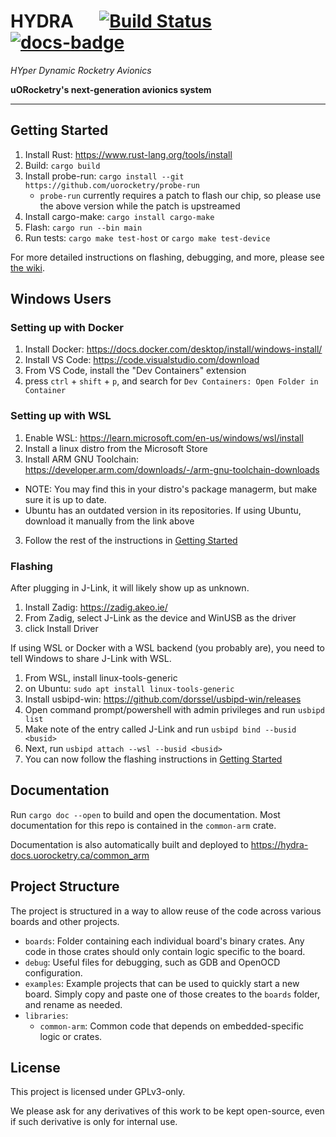 # HYDRA &emsp; [![Build Status]][actions] [![docs-badge]][docs]
*HYper Dynamic Rocketry Avionics*

[Build Status]: https://github.com/uorocketry/hydra/actions/workflows/build.yml/badge.svg
[actions]: https://github.com/uorocketry/hydra/actions?query=branch%3Amaster
[docs-badge]: https://img.shields.io/github/actions/workflow/status/uorocketry/hydra/docs.yml?label=docs
[docs]: http://hydra-docs.uorocketry.ca/common_arm

**uORocketry's next-generation avionics system**

---

## Getting Started

1. Install Rust: https://www.rust-lang.org/tools/install
2. Build: `cargo build`
3. Install probe-run: `cargo install --git https://github.com/uorocketry/probe-run`
    - `probe-run` currently requires a patch to flash our chip, so please use the above version while the patch is upstreamed
4. Install cargo-make: `cargo install cargo-make`
4. Flash: `cargo run --bin main`
5. Run tests: `cargo make test-host` or `cargo make test-device`

For more detailed instructions on flashing, debugging, and more, please see [the wiki](https://avwiki.uorocketry.ca/en/Avionics/HYDRA/Software).

## Windows Users

### Setting up with Docker
1. Install Docker: https://docs.docker.com/desktop/install/windows-install/
2. Install VS Code: https://code.visualstudio.com/download
3. From VS Code, install the "Dev Containers" extension
4. press `ctrl` + `shift` + `p`, and search for `Dev Containers: Open Folder in Container`

### Setting up with WSL
1. Enable WSL: https://learn.microsoft.com/en-us/windows/wsl/install
2. Install a linux distro from the Microsoft Store
4. Install ARM GNU Toolchain: https://developer.arm.com/downloads/-/arm-gnu-toolchain-downloads
  - NOTE: You may find this in your distro's package managerm, but make sure it is up to date.
  - Ubuntu has an outdated version in its repositories. If using Ubuntu, download it manually from the link above
3. Follow the rest of the instructions in [Getting Started](##-getting-started)

### Flashing
After plugging in J-Link, it will likely show up as unknown.
1. Install Zadig: https://zadig.akeo.ie/
2. From Zadig, select J-Link as the device and WinUSB as the driver
3. click Install Driver

If using WSL or Docker with a WSL backend (you probably are), you need to tell Windows to share J-Link with WSL.
1. From WSL, install linux-tools-generic
  1. on Ubuntu: `sudo apt install linux-tools-generic`
2. Install usbipd-win: https://github.com/dorssel/usbipd-win/releases
3. Open command prompt/powershell with admin privileges and run `usbipd list`
4. Make note of the entry called J-Link and run `usbipd bind --busid <busid>`
5. Next, run `usbipd attach --wsl --busid <busid>`
6. You can now follow the flashing instructions in [Getting Started](##-getting-started)

## Documentation

Run `cargo doc --open` to build and open the documentation. Most documentation for this repo is contained in the `common-arm` crate.

Documentation is also automatically built and deployed to https://hydra-docs.uorocketry.ca/common_arm

## Project Structure
The project is structured in a way to allow reuse of the code across various boards and other projects.

- `boards`: Folder containing each individual board's binary crates. Any code in those crates should only contain logic specific to the board.
- `debug`: Useful files for debugging, such as GDB and OpenOCD configuration.
- `examples`: Example projects that can be used to quickly start a new board. Simply copy and paste one of those creates to the `boards` folder, and rename as needed.
- `libraries`:
  - `common-arm`: Common code that depends on embedded-specific logic or crates.

## License

This project is licensed under GPLv3-only.

We please ask for any derivatives of this work to be kept open-source, even if such derivative is only for internal use.